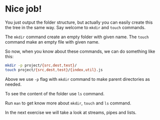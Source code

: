 # Nice job!

You just output the folder structure, but actually you can easily create this the tree in the same way. Say welcome to `mkdir` and `touch` commands.

The `mkdir` command create an empty folder with given name. The `touch` command make an empty file with given name.

So now, when you know about these commands, we can do something like this:

```bash
mkdir -p project/{src,dest,test}/
touch project/{src,dest,test}/{index,util}.js
```

Above we use `-p` flag with `mkdir` command to make parent directories as needed.

To see the content of the folder use `ls` command.

Run `man` to get know more about `mkdir`, `touch` and `ls` command.

In the next exercise we will take a look at streams, pipes and lists.

